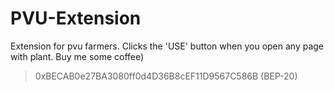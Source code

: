 # PVU-Extension
Extension for pvu farmers. Clicks the 'USE' button when you open any page with plant.
Buy me some coffee)
> 0xBECAB0e27BA3080ff0d4D36B8cEF11D9567C586B (BEP-20)
